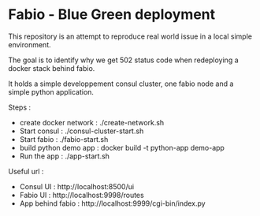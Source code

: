 # Fabio - Blue Green deployment

This repository is an attempt to reproduce real world issue in a local simple environment.

The goal is to identify why we get 502 status code when redeploying a docker stack behind fabio.

It holds a simple developpement consul cluster, one fabio node and a simple python application.

Steps :

 - create docker network : ./create-network.sh
 - Start consul : ./consul-cluster-start.sh
 - Start fabio : ./fabio-start.sh
 - build python demo app : docker build -t python-app demo-app
 - Run the app : ./app-start.sh

Useful url : 
 - Consul UI : http://localhost:8500/ui
 - Fabio UI : http://localhost:9998/routes
 - App behind fabio : http://localhost:9999/cgi-bin/index.py

